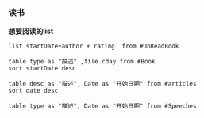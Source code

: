 ### 读书


**想要阅读的list**
```dataview
list startDate+author + rating  from #UnReadBook 
```



```dataview
table type as "描述" ,file.cday from #Book 
sort startDate desc
```


```dataview
table desc as "描述", Date as "开始日期" from #articles 
sort date desc
```


```dataview
table type as "描述", Date as "开始日期" from #Speeches 
```